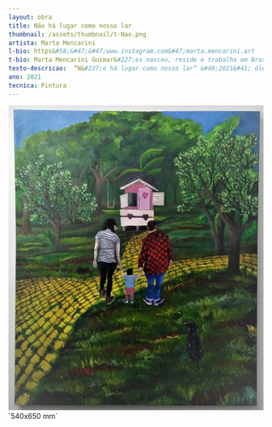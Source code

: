```yaml
---
layout: obra
title: Não há lugar como nosso lar 
thumbnail: /assets/thumbnail/t-Nao.png
artista: Marta Mencarini
l-bio: https&#58;&#47;&#47;www.instagram.com&#47;marta.mencarini.art
t-bio: Marta Mencarini Guimar&#227;es nasceu, reside e trabalha em Bras&#237;lia &#45; DF. Doutoranda em Arte pela Universidade de Bras&#237;lia UnB, na linha Po&#233;ticas Transversais, sob orienta&#231;&#227;o Dra. Bia Medeiros e co&#45;orienta&#231;&#227;o da Dra. Silvana Macedo &#40;UDESC&#41;. Artista visual, professora, pesquisadora e m&#227;e, desenvolve pesquisas sobre feminismos e maternagem na arte contemporânea, abordando a maternidade enquanto experi&#234;ncia potencial e pol&#237;tica. Investiga a po&#233;tica art&#237;stica em auto narrativas e auto fic&#231;&#245;es e escrita de si, utilizando principalmente da pintura, fotografia e escrita.  Tem experi&#234;ncia na área de artes, transitando pela história da arte, pintura, fotografia, performance, interven&#231;&#227;o urbana, arte tecnologia e v&#237;deo. Co &#45; coordena a coletiva e mapeamento Arte e Maternagem &#40;AeM&#41;, integrante do Coletivo Matriz e do Grupo Mesa de Luz.
texto-descricao:  “N&#227;o há lugar como nosso lar” &#40;2021&#41; óleo sobre tela, 54x65 cm. Trava um diálogo estreito com o conto “O mágico de Oz”, trafegando sob a mistura entre realidade e fic&#231;&#227;o, de inventos lúdicos&#45;devaneios&#45;sonhos infanto&#45;juvenis projetados à vida adulta. Buscando abordar as ambival&#234;ncias entre sonho e realidade. Em uma paisagem do quintal de plantas nativas do cerrado, vegetais e árvores frut&#237;feras, envolvem a paisagem lúdica das brincadeiras infantis e em quais sentidos s&#227;o performados cada um dos personagens do conto na busca por uma ing&#234;nua&#45;romântica ideia de perfei&#231;&#227;o do lar&#45;familiar.
ano: 2021
tecnica: Pintura 
---
```


<img src="/assets/obras/Nao.jpeg" alt="Não há lugar como nosso lar" class="img-fluid d-block">
<br>`540x650 mm`
